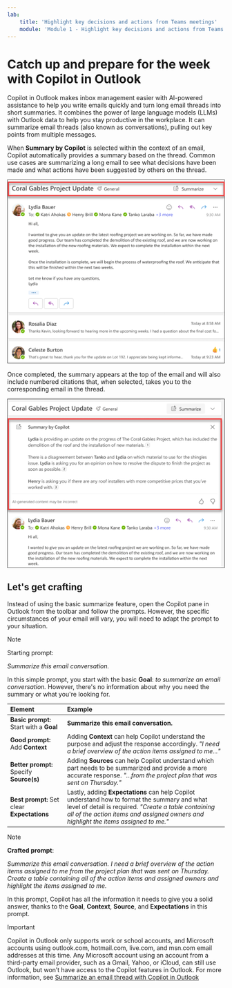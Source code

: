 ```yaml
---
lab:
    title: 'Highlight key decisions and actions from Teams meetings'
    module: 'Module 1 - Highlight key decisions and actions from Teams meetings'
---
```


# Catch up and prepare for the week with Copilot in Outlook

Copilot in Outlook makes inbox management easier with AI-powered assistance to help you write emails quickly and turn long email threads into short summaries. It combines the power of large language models (LLMs) with Outlook data to help you stay productive in the workplace. It can summarize email threads (also known as conversations), pulling out key points from multiple messages.

When **Summary by Copilot** is selected within the context of an email, Copilot automatically provides a summary based on the thread. Common use cases are summarizing a long email to see what decisions have been made and what actions have been suggested by others on the thread.

![Screenshot of the Summary by Copilot experience in Outlook.](../media/summarize_copilot-summarize-outlook.png)

Once completed, the summary appears at the top of the email and will also include numbered citations that, when selected, takes you to the corresponding email in the thread.

![Screenshot of the Summary by Copilot results in Outlook.](../media/summarize_copilot-summarize-results-outlook.png)

## Let's get crafting

Instead of using the basic summarize feature, open the Copilot pane in Outlook from the toolbar and follow the prompts. However, the specific circumstances of your email will vary, you will need to adapt the prompt to your situation.

> [!NOTE]
> Starting prompt:
>
> _Summarize this email conversation._

In this simple prompt, you start with the basic **Goal**: _to summarize an email conversation._ However, there's no information about why you need the summary or what you're looking for.

| Element | Example |
| :------ | :------- |
| **Basic prompt:** Start with a **Goal** | **Summarize this email conversation.** |
| **Good prompt:** Add **Context** | Adding **Context** can help Copilot understand the purpose and adjust the response accordingly. _"I need a brief overview of the action items assigned to me..."_ |
| **Better prompt:** Specify **Source(s)** | Adding **Sources** can help Copilot understand which part needs to be summarized and provide a more accurate response. _"...from the project plan that was sent on Thursday."_ |
| **Best prompt:** Set clear **Expectations** | Lastly, adding **Expectations** can help Copilot understand how to format the summary and what level of detail is required. _"Create a table containing all of the action items and assigned owners and highlight the items assigned to me."_ |

> [!NOTE]
> **Crafted prompt**:
>
> _Summarize this email conversation. I need a brief overview of the action items assigned to me from the project plan that was sent on Thursday. Create a table containing all of the action items and assigned owners and highlight the items assigned to me._

In this prompt, Copilot has all the information it needs to give you a solid answer, thanks to the **Goal**, **Context**, **Source**, and **Expectations** in this prompt.

> [!IMPORTANT]
> Copilot in Outlook only supports work or school accounts, and Microsoft accounts using outlook.com, hotmail.com, live.com, and msn.com email addresses at this time. Any Microsoft account using an account from a third-party email provider, such as a Gmail, Yahoo, or iCloud, can still use Outlook, but won’t have access to the Copilot features in Outlook. For more information, see [Summarize an email thread with Copilot in Outlook](https://support.microsoft.com/office/summarize-an-email-thread-with-copilot-in-outlook-a79873f2-396b-46dc-b852-7fe5947ab640)
